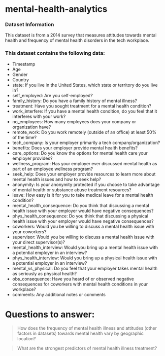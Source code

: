 # mental-health-analytics

### Dataset Information

This dataset is from a 2014 survey that measures attitudes towards mental health and frequency of mental health disorders in the tech workplace. 

### This dataset contains the following data:

- Timestamp
- Age
- Gender
- Country
- state: If you live in the United States, which state or territory do you live in?
- self_employed: Are you self-employed?
- family_history: Do you have a family history of mental illness?
- treatment: Have you sought treatment for a mental health condition?
- work_interfere: If you have a mental health condition, do you feel that it interferes with your work?
- no_employees: How many employees does your company or organization have?
- remote_work: Do you work remotely (outside of an office) at least 50% of the time?
- tech_company: Is your employer primarily a tech company/organization?
- benefits: Does your employer provide mental health benefits?
- care_options: Do you know the options for mental health care your employer provides?
- wellness_program: Has your employer ever discussed mental health as part of an employee wellness program?
- seek_help: Does your employer provide resources to learn more about mental health issues and how to seek help?
- anonymity: Is your anonymity protected if you choose to take advantage of mental health or substance abuse treatment resources?
- leave: How easy is it for you to take medical leave for a mental health condition?
- mental_health_consequence: Do you think that discussing a mental health issue with your employer would have negative consequences?
- phys_health_consequence: Do you think that discussing a physical health issue with your employer would have negative consequences?
- coworkers: Would you be willing to discuss a mental health issue with your coworkers?
- supervisor: Would you be willing to discuss a mental health issue with your direct supervisor(s)?
- mental_health_interview: Would you bring up a mental health issue with a potential employer in an interview?
- phys_health_interview: Would you bring up a physical health issue with a potential employer in an interview?
- mental_vs_physical: Do you feel that your employer takes mental health as seriously as physical health?
- obs_consequence: Have you heard of or observed negative consequences for coworkers with mental health conditions in your workplace?
- comments: Any additional notes or comments

# Questions to answer:

> How does the frequency of mental health illness and attitudes (other factors in datasets) towards mental health vary by geographic location?

> What are the strongest predictors of mental health illness treatment?

